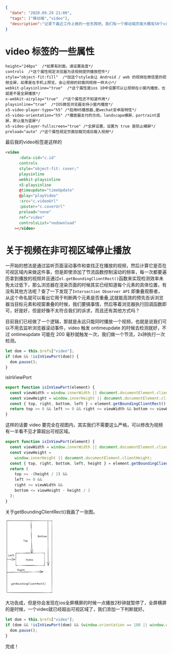 ```json
{
  "date": "2020.09.29 21:00",
  "tags": ["移动端","video"],
  "description":"记录下最近工作上做的一些东西吧，我们有一个移动端页面大概有50个video视频列表，需要实现竖屏和横屏的情况下，一个正在播放的视频如果被滑动可视区域外则暂停播放。同时也列一下video标签的一些奇奇怪怪的属性，方便下次查询。"
}
```

# video 标签的一些属性
```
height="240px"  /*如果有封面，请设置高度*/
controls  /*这个属性规定浏览器为该视频提供播放控件*/
style="object-fit:fill"  /*加这个style会让 Android / web 的视频在微信里的视频全屏，如果是在手机上预览，会让视频的封面同视频一样大小*/
webkit-playsinline="true"  /*这个属性是ios 10中设置可以让视频在小窗内播放，也就是不是全屏播放*/
x-webkit-airplay="true"  /*这个属性还不知道作用*/
playsinline="true"  /*IOS微信浏览器支持小窗内播放*/
x5-video-player-type="h5" /*启用H5播放器,是wechat安卓版特性*/
x5-video-orientation="h5" /*播放器支付的方向，landscape横屏，portraint竖屏，默认值为竖屏*/
x5-video-player-fullscreen="true" /*全屏设置，设置为 true 是防止横屏*/
preload="auto" /*这个属性规定页面加载完成后载入视频*/
```

最后我的video标签是这样的

```html
<video
      :data-cid="c.id"
      controls
      style="object-fit: cover;"
      playsinline
      webkit-playsinline
      x5-playsinline
      @timeupdate="timeUpdate"
      @play="playVideo"
      :src="c.videoUrl"
      :poster="c.coverUrl"
      preload="none"
      ref="video"
      controlsList="nodownload"
    ></video>
```

# 关于视频在非可视区域停止播放

一开始的想法是通过监听页面滚动事件和查找正在播放的视频，然后计算它是否在可视区域内来做这件事，但是即使添加了节流函数控制滚动的频率，每一次都要遍历拿到播放的视频并且通过```el.getBoundingClientRect()```函数来实现检测效率未免太过低下，那么浏览器在渲染页面的时候其实已经知道每个元素的具体位置，有没有其他方法呢？查了一下发现了```Intersection Observer API``` 即重叠观察者，从这个命名就可以看出它用于判断两个元素是否重叠,这就能高效的预先告诉浏览器当目标元素和视窗重叠的时候，我们要搞事情，然后等着浏览器执行回调函数即可，好是好，但是好像不太符合我们的诉求，而且还有其他方式吗？


目前我们已经做了一个逻辑，那就是永远只能同时播放一个视频，也就是说我们可以不用去监听浏览器滚动事件，video 触发 ontimeupdate 的时候去检测就好，不过 ontimeupdate 可能在 200 毫秒就触发一次，我们做一个节流，2s钟执行一次检测。
```javascript
let dom = this.$refs["video"];
if (dom && !isInViewPort(dom)) {
  dom.pause();
}
```
isInViewPort

```javascript
export function isInViewPort(element) {
  const viewWidth = window.innerWidth || document.documentElement.clientWidth;
  const viewHeight = window.innerHeight || document.documentElement.clientHeight;
  const { top, right, bottom, left } = element.getBoundingClientRect();
  return top >= 0 && left >= 0 && right <= viewWidth && bottom <= viewHeight;
}
```
这样的话要 video 要完全在视图内，其实我们不需要这么严格，可以修改为视频有一半看不见才算超出可视区域。
```javascript
export function isInViewPort(element) {
  const viewWidth = window.innerWidth || document.documentElement.clientWidth;
  const viewHeight =
    window.innerHeight || document.documentElement.clientHeight;
  const { top, right, bottom, left, height } = element.getBoundingClientRect();
  return (
    top >= -(height / 2) &&
    left >= 0 &&
    right <= viewWidth &&
    bottom <= viewHeight - height / 2
  );
}
```
关于getBoundingClientRect()我画了一张图。

<img src="./images/getBoundingClientRect.png" alt="getBoundingClientRect" style="zoom:40%;" />

大功告成，但是你会发现在ios全屏横屏的时候一点播放2秒钟就暂停了，全屏横屏的是时候，一个video就已经超出可视区域了，我们添加一下判断就好。

```javascript
let dom = this.$refs["video"];
if (dom && !isInViewPort(dom) && (window.orientation == 180 || window.orientation == 0)) {
  dom.pause();
}
```

完成！